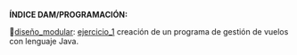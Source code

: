 **ÍNDICE DAM/PROGRAMACIÓN:**

🔹[diseño_modular](https://github.com/sufigueroa87/dam/tree/main/programaci%C3%B3n/dise%C3%B1o_modular):</n>
	[ejercicio_1](https://github.com/sufigueroa87/dam/tree/main/programaci%C3%B3n/dise%C3%B1o_modular/ejercicio_1)</n>
		creación de un programa de gestión de vuelos con lenguaje Java.
	
	
  
